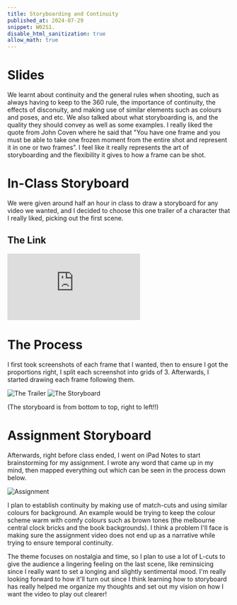 ```yaml
---
title: Storyboarding and Continuity
published_at: 2024-07-29
snippet: W02S1.
disable_html_sanitization: true
allow_math: true
---
```


# Slides

We learnt about continuity and the general rules when shooting, such as always having to keep to the 360 rule, the importance of continuity, the effects of disconuity, and making use of similar elements such as colours and poses, and etc. We also talked about what storyboarding is, and the quality they should convey as well as some examples. I really liked the quote from John Coven where he said that "You have one frame and you must be able to take one frozen moment from the entire shot and represent it in one or two frames”. I feel like it really represents the art of storyboarding and the flexibility it gives to how a frame can be shot. 

# In-Class Storyboard

We were given around half an hour in class to draw a storyboard for any video we wanted, and I decided to choose this one trailer of a character that I really liked, picking out the first scene.

## The Link

<iframe id="coding_train_video" src="https://www.youtube.com/watch?v=3RLhCbVtjEg" title="YouTube video player" frameborder="0" allow="accelerometer; autoplay; clipboard-write; encrypted-media; gyroscope; picture-in-picture; web-share" referrerpolicy="strict-origin-when-cross-origin" allowfullscreen></iframe>

# The Process

I first took screenshots of each frame that I wanted, then to ensure I got the proportions right, I split each screenshot into grids of 3. Afterwards, I started drawing each frame following them. 

![The Trailer](/w02s1/xiao-trailer.png)
![The Storyboard](/w02s1/storyboard.jpg)

(The storyboard is from bottom to top, right to left!!)

# Assignment Storyboard

Afterwards, right before class ended, I went on iPad Notes to start brainstorming for my assignment. I wrote any word that came up in my mind, then mapped everything out which can be seen in the process down below.

![Assignment](/w02s1/assignment-storboard.png)

I plan to establish continuity by making use of match-cuts and using similar colours for background. An example would be trying to keep the colour scheme warm with comfy colours such as brown tones (the melbourne central clock bricks and the book backgrounds). I think a problem I'll face is making sure the assignment video does not end up as a narrative while trying to ensure temporal continuity.

The theme focuses on nostalgia and time, so I plan to use a lot of L-cuts to give the audience a lingering feeling on the last scene, like reminsicing since I really want to set a longing and slightly sentimental mood. I'm really looking forward to how it'll turn out since I think learning how to storyboard has really helped me organize my thoughts and set out my vision on how I want the video to play out clearer!